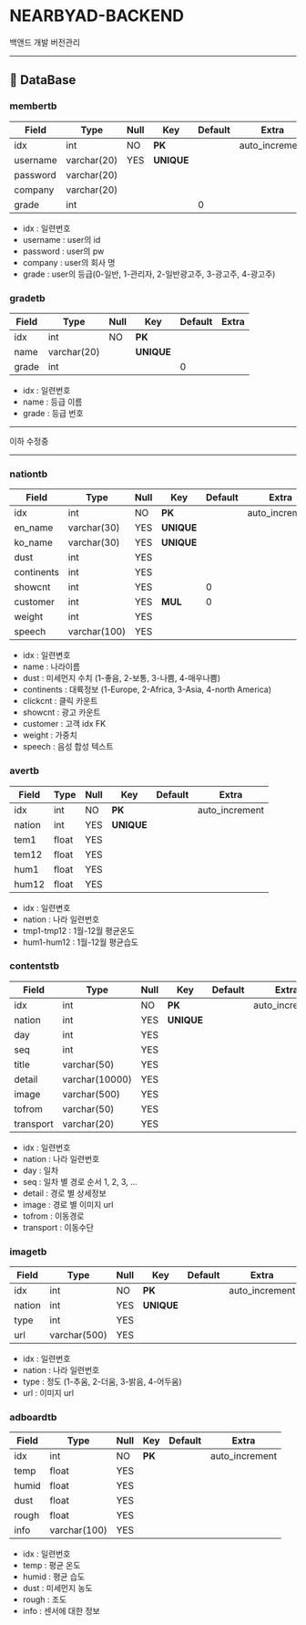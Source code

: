 # NEARBYAD-BACKEND
백앤드 개발 버전관리

****

## :dart: DataBase

### membertb
|Field|Type|Null|Key|Default|Extra|
|---|---|---|---|---|---|
|idx|int|NO|**PK**||auto_increment|
|username|varchar(20)|YES|**UNIQUE**||
|password|varchar(20)|
|company|varchar(20)|
|grade|int|||0|
* idx : 일련번호
* username : user의 id
* password : user의 pw
* company : user의 회사 명
* grade : user의 등급(0-일반, 1-관리자, 2-일반광고주, 3-광고주, 4-광고주)

### gradetb
|Field|Type|Null|Key|Default|Extra|
|---|---|---|---|---|---|
|idx|int|NO|**PK**|||
|name|varchar(20)||**UNIQUE**||
|grade|int|||0|
* idx : 일련번호
* name : 등급 이름
* grade : 등급 번호

***
이하 수정중
***

### nationtb
|Field|Type|Null|Key|Default|Extra|
|---|---|---|---|---|---|
|idx|int|NO|**PK**||auto_increment|
|en_name|varchar(30)|YES|**UNIQUE**||
|ko_name|varchar(30)|YES|**UNIQUE**||
|dust|int|YES|||
|continents|int|YES|||
|showcnt|int|YES||0|
|customer|int|YES|**MUL**|0|
|weight|int|YES|
|speech|varchar(100)|YES|||
* idx : 일련변호
* name : 나라이름
* dust : 미세먼지 수치 (1-좋음, 2-보통, 3-나쁨, 4-매우나쁨)
* continents : 대륙정보 (1-Europe, 2-Africa, 3-Asia, 4-north America)
* clickcnt : 클릭 카운트
* showcnt : 광고 카운트
* customer : 고객 idx FK
* weight : 가중치
* speech : 음성 합성 텍스트


### avertb
|Field|Type|Null|Key|Default|Extra|
|---|---|---|---|---|---|
|idx|int|NO|**PK**||auto_increment|
|nation|int|YES|**UNIQUE**|||
|tem1|float|YES|||
|tem12|float|YES|||
|hum1|float|YES|||
|hum12|float|YES|||
* idx : 일련변호
* nation : 나라 일련번호
* tmp1-tmp12 : 1월-12월 평균온도
* hum1-hum12 : 1월-12월 평균습도


### contentstb
|Field|Type|Null|Key|Default|Extra|
|---|---|---|---|---|---|
|idx|int|NO|**PK**||auto_increment|
|nation|int|YES|**UNIQUE**|||
|day|int|YES|||
|seq|int|YES|||
|title|varchar(50)|YES|
|detail|varchar(10000)|YES|||
|image|varchar(500)|YES|||
|tofrom|varchar(50)|YES|||
|transport|varchar(20)|YES|||
* idx : 일련번호
* nation : 나라 일련번호
* day : 일차
* seq : 일차 별 경로 순서 1, 2, 3, ...
* detail : 경로 별 상세정보
* image : 경로 별 이미지 url
* tofrom : 이동경로
* transport : 이동수단


### imagetb
|Field|Type|Null|Key|Default|Extra|
|---|---|---|---|---|---|
|idx|int|NO|**PK**||auto_increment|
|nation|int|YES|**UNIQUE**|||
|type|int|YES|
|url|varchar(500)|YES|
* idx : 일련번호
* nation : 나라 일련번호
* type : 정도 (1-추움, 2-더움, 3-밝음, 4-어두움)
* url : 이미지 url 


### adboardtb
|Field|Type|Null|Key|Default|Extra|
|---|---|---|---|---|---|
|idx|int|NO|**PK**||auto_increment|
|temp|float|YES||||
|humid|float|YES||||
|dust|float|YES||||
|rough|float|YES||||
|info|varchar(100)|YES||||
* idx : 일련번호
* temp : 평균 온도
* humid : 평균 습도
* dust : 미세먼지 농도
* rough : 조도
* info : 센서에 대한 정보
